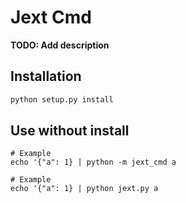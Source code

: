 # Jext Cmd

**TODO: Add description**

## Installation

```python
python setup.py install
```

## Use without install
```
# Example
echo '{"a": 1} | python -m jext_cmd a
```

```
# Example
echo '{"a": 1} | python jext.py a
```

